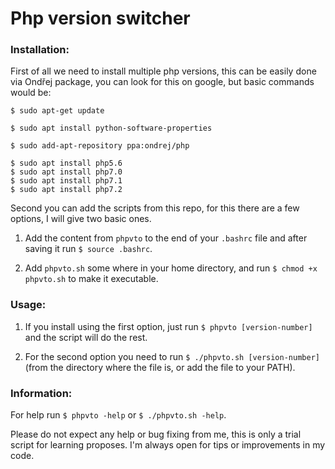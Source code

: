 # Php version switcher

### Installation:
 
 First of all we need to install multiple php versions, this can be easily done via Ondřej package, you can look for this on google, but basic commands would be:

    $ sudo apt-get update
    
    $ sudo apt install python-software-properties
    
    $ sudo add-apt-repository ppa:ondrej/php
    
    $ sudo apt install php5.6   
    $ sudo apt install php7.0   
    $ sudo apt install php7.1   
    $ sudo apt install php7.2   
    
 Second you can add the scripts from this repo, for this there are a few options, I will give two basic ones. 
 
 1) Add the content from `phpvto` to the end of your `.bashrc` file and after saving it run `$ source .bashrc`.
 
 2) Add `phpvto.sh` some where in your home directory, and run `$ chmod +x phpvto.sh` to make it executable.
 
 
### Usage: 

  1)  If you install using the first option, just run `$ phpvto [version-number]` and the script will do the rest.
  
  2)  For the second option you need to run `$ ./phpvto.sh [version-number]` (from the directory where the file is, or add the file to your PATH).
  
  
### Information:

  For help run `$ phpvto -help` or `$ ./phpvto.sh -help`.
  
  Please do not expect any help or bug fixing from me, this is only a trial script for learning proposes. I'm always open for tips or improvements in my code.
    